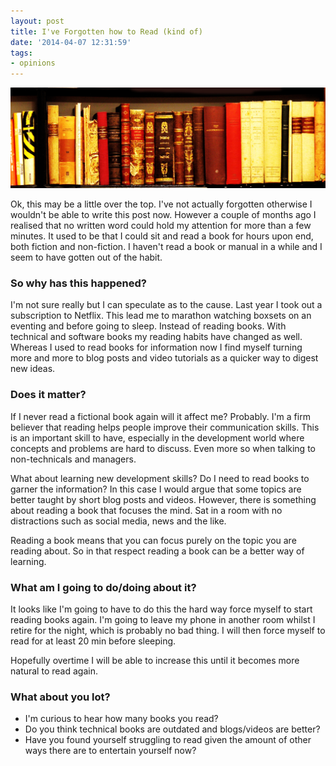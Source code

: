 ```yaml
---
layout: post
title: I've Forgotten how to Read (kind of)
date: '2014-04-07 12:31:59'
tags:
- opinions
---
```


![featured-image](/content/images/2014/Apr/file0001896083640-1.jpg)

Ok, this may be a little over the top. I've not actually forgotten otherwise I wouldn't be able to write this post now. However a couple of months ago I realised that no written word could hold my attention for more than a few minutes. It used to be that I could sit and read a book for hours upon end, both fiction and non-fiction. I haven't read a book or manual in a while and I seem to have gotten out of the habit.

### So why has this happened?
I'm not sure really but I can speculate as to the cause. Last year I took out a subscription to Netflix. This lead me to marathon watching boxsets on an eventing and before going to sleep. Instead of reading books. With technical and software books my reading habits have changed as well. Whereas I used to read books for information now I find myself turning more and more to blog posts and video tutorials as a quicker way to digest new ideas.

### Does it matter?
If I never read a fictional book again will it affect me? Probably. I'm a firm believer that reading helps people improve their communication skills. This is an important skill to have, especially in the development world where concepts and problems are hard to discuss. Even more so when talking to non-technicals and managers.

What about learning new development skills? Do I need to read books to garner the information? In this case I would argue that some topics are better taught by short blog posts and videos. However, there is something about reading a book that focuses the mind. Sat in a room with no distractions such as social media, news and the like. 

Reading a book means that you can focus purely on the topic you are reading about. So in that respect reading a book can be a better way of learning.

### What am I going to do/doing about it?
It looks like I'm going to have to do this the hard way force myself to start reading books again. I'm going to leave my phone in another room whilst I retire for the night, which is probably no bad thing. I will then force myself to read for at least 20 min before sleeping. 

Hopefully overtime I will be able to increase this until it becomes more natural to read again.

### What about you lot?
- I'm curious to hear how many books you read? 
- Do you think technical books are outdated and blogs/videos are better?
- Have you found yourself struggling to read given the amount of other ways there are to entertain yourself now?

